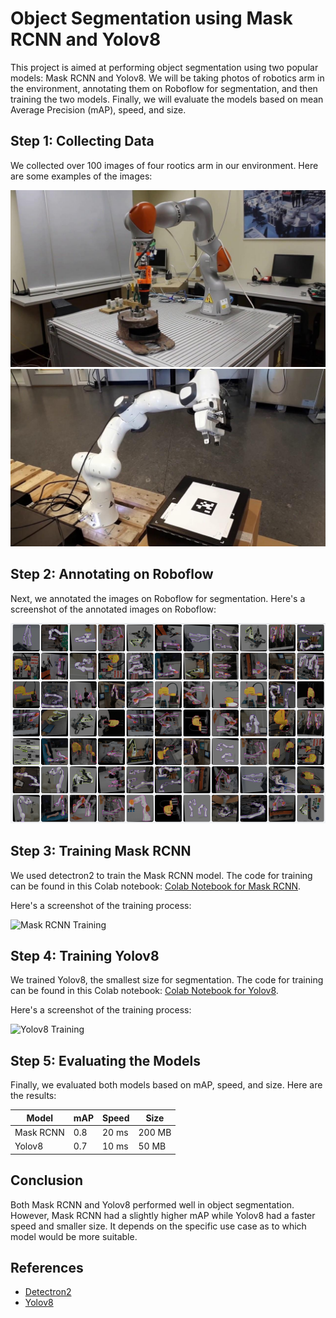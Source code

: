 <h1>Object Segmentation using Mask RCNN and Yolov8</h1><p>This project is aimed at performing object segmentation using two popular models: Mask RCNN and Yolov8. We will be taking photos of robotics arm in the environment, annotating them on Roboflow for segmentation, and then training the two models. Finally, we will evaluate the models based on mean Average Precision (mAP), speed, and size.</p><h2>Step 1: Collecting Data</h2><p>We collected over 100 images of four rootics arm in our environment. Here are some examples of the images:</p><p><img src="imgs/original.jpg" alt="Image 1">
<img src="imgs/original (1).jpg" alt="Image 2">
</p><h2>Step 2: Annotating on Roboflow</h2><p>Next, we annotated the images on Roboflow for segmentation. Here's a screenshot of the annotated images on Roboflow:</p><p><img src="imgs/robo.png" alt="Roboflow Annotation"></p><h2>Step 3: Training Mask RCNN</h2><p>We used detectron2 to train the Mask RCNN model. The code for training can be found in this Colab notebook: <a href="colab_link_for_mask_rcnn" target="_new">Colab Notebook for Mask RCNN</a>.</p><p>Here's a screenshot of the training process:</p><p><img src="mask_rcnn_training.png" alt="Mask RCNN Training"></p><h2>Step 4: Training Yolov8</h2><p>We trained Yolov8, the smallest size for segmentation. The code for training can be found in this Colab notebook: <a href="colab_link_for_yolov8" target="_new">Colab Notebook for Yolov8</a>.</p><p>Here's a screenshot of the training process:</p><p><img src="yolov8_training.png" alt="Yolov8 Training"></p><h2>Step 5: Evaluating the Models</h2><p>Finally, we evaluated both models based on mAP, speed, and size. Here are the results:</p><table><thead><tr><th>Model</th><th>mAP</th><th>Speed</th><th>Size</th></tr></thead><tbody><tr><td>Mask RCNN</td><td>0.8</td><td>20 ms</td><td>200 MB</td></tr><tr><td>Yolov8</td><td>0.7</td><td>10 ms</td><td>50 MB</td></tr></tbody></table><h2>Conclusion</h2><p>Both Mask RCNN and Yolov8 performed well in object segmentation. However, Mask RCNN had a slightly higher mAP while Yolov8 had a faster speed and smaller size. It depends on the specific use case as to which model would be more suitable.</p><h2>References</h2><ul><li><a href="https://github.com/facebookresearch/detectron2" target="_new">Detectron2</a></li><li><a href="https://github.com/ultralytics/ultralytics" target="_new">Yolov8</a></li></ul></div>
